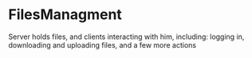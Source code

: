 # FilesManagment
Server holds files, and clients interacting with him, including: logging in, downloading and uploading files, and a few more actions



